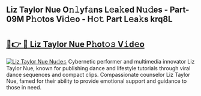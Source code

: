 ## Liz Taylor Nue O𝚗𝚕yf𝚊ns L𝚎a𝚔ed N𝚞𝚍es - Part-09M P𝚑𝚘tos Vi𝚍𝚎o - H𝚘𝚝 Part L𝚎a𝚔s krq8L

# <h2><a href="http://kf3lpkh.oniu.top/?m=Liz+Taylor+Nue">🔗👉 🔴 Liz Taylor Nue P𝚑ot𝚘𝚜 V𝚒d𝚎o</a></h2>

[![Liz Taylor Nue Nu𝚍e𝚜](https://i.imgur.com/0qMVB7G.gif)](http://kf3lpkh.oniu.top/?m=Liz+Taylor+Nue)
Cybernetic performer and multimedia innovator Liz Taylor Nue, known for publishing dance and lifestyle tutorials through viral dance sequences and compact clips. Compassionate counselor Liz Taylor Nue, famed for their ability to provide emotional support and guidance to those in need.  
